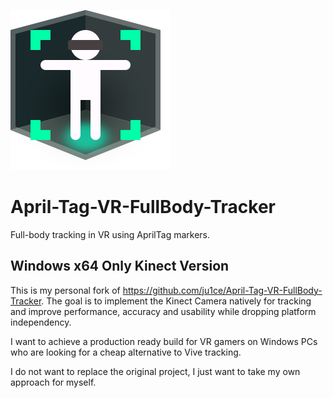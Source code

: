![AprilTagTrackers](images/icon256.png)

# April-Tag-VR-FullBody-Tracker
Full-body tracking in VR using AprilTag markers.

## Windows x64 Only Kinect Version

This is my personal fork of https://github.com/ju1ce/April-Tag-VR-FullBody-Tracker. The goal is to implement the Kinect Camera natively for tracking and improve performance, accuracy and usability while dropping platform independency.

I want to achieve a production ready build for VR gamers on Windows PCs who are looking for a cheap alternative to Vive tracking.

I do not want to replace the original project, I just want to take my own approach for myself.
